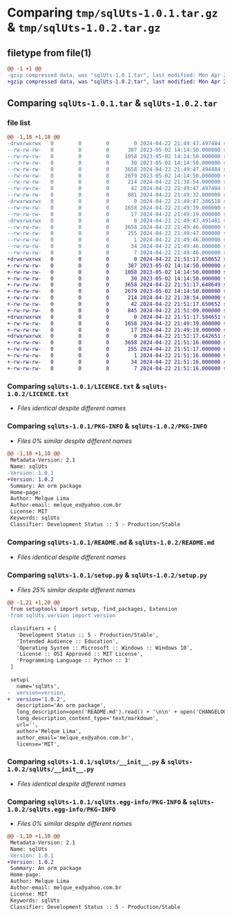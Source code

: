 # Comparing `tmp/sqlUts-1.0.1.tar.gz` & `tmp/sqlUts-1.0.2.tar.gz`

## filetype from file(1)

```diff
@@ -1 +1 @@
-gzip compressed data, was "sqlUts-1.0.1.tar", last modified: Mon Apr 22 21:49:47 2024, max compression
+gzip compressed data, was "sqlUts-1.0.2.tar", last modified: Mon Apr 22 21:51:17 2024, max compression
```

## Comparing `sqlUts-1.0.1.tar` & `sqlUts-1.0.2.tar`

### file list

```diff
@@ -1,18 +1,18 @@
-drwxrwxrwx   0        0        0        0 2024-04-22 21:49:47.497484 sqlUts-1.0.1/
--rw-rw-rw-   0        0        0      387 2023-05-02 14:14:50.000000 sqlUts-1.0.1/CHANGELOG.txt
--rw-rw-rw-   0        0        0     1058 2023-05-02 14:14:50.000000 sqlUts-1.0.1/LICENCE.txt
--rw-rw-rw-   0        0        0       30 2023-05-02 14:14:50.000000 sqlUts-1.0.1/MANIFEST.in
--rw-rw-rw-   0        0        0     3658 2024-04-22 21:49:47.494484 sqlUts-1.0.1/PKG-INFO
--rw-rw-rw-   0        0        0     2679 2023-05-02 14:14:50.000000 sqlUts-1.0.1/README.md
--rw-rw-rw-   0        0        0      214 2024-04-22 21:38:54.000000 sqlUts-1.0.1/commands.txt
--rw-rw-rw-   0        0        0       42 2024-04-22 21:49:47.497484 sqlUts-1.0.1/setup.cfg
--rw-rw-rw-   0        0        0      881 2024-04-22 21:49:32.000000 sqlUts-1.0.1/setup.py
-drwxrwxrwx   0        0        0        0 2024-04-22 21:49:47.386518 sqlUts-1.0.1/sqlUts/
--rw-rw-rw-   0        0        0     1658 2024-04-22 21:49:39.000000 sqlUts-1.0.1/sqlUts/__init__.py
--rw-rw-rw-   0        0        0       17 2024-04-22 21:49:19.000000 sqlUts-1.0.1/sqlUts/version.py
-drwxrwxrwx   0        0        0        0 2024-04-22 21:49:47.491481 sqlUts-1.0.1/sqlUts.egg-info/
--rw-rw-rw-   0        0        0     3658 2024-04-22 21:49:46.000000 sqlUts-1.0.1/sqlUts.egg-info/PKG-INFO
--rw-rw-rw-   0        0        0      255 2024-04-22 21:49:47.000000 sqlUts-1.0.1/sqlUts.egg-info/SOURCES.txt
--rw-rw-rw-   0        0        0        1 2024-04-22 21:49:46.000000 sqlUts-1.0.1/sqlUts.egg-info/dependency_links.txt
--rw-rw-rw-   0        0        0       34 2024-04-22 21:49:46.000000 sqlUts-1.0.1/sqlUts.egg-info/requires.txt
--rw-rw-rw-   0        0        0        7 2024-04-22 21:49:46.000000 sqlUts-1.0.1/sqlUts.egg-info/top_level.txt
+drwxrwxrwx   0        0        0        0 2024-04-22 21:51:17.650652 sqlUts-1.0.2/
+-rw-rw-rw-   0        0        0      387 2023-05-02 14:14:50.000000 sqlUts-1.0.2/CHANGELOG.txt
+-rw-rw-rw-   0        0        0     1058 2023-05-02 14:14:50.000000 sqlUts-1.0.2/LICENCE.txt
+-rw-rw-rw-   0        0        0       30 2023-05-02 14:14:50.000000 sqlUts-1.0.2/MANIFEST.in
+-rw-rw-rw-   0        0        0     3658 2024-04-22 21:51:17.648649 sqlUts-1.0.2/PKG-INFO
+-rw-rw-rw-   0        0        0     2679 2023-05-02 14:14:50.000000 sqlUts-1.0.2/README.md
+-rw-rw-rw-   0        0        0      214 2024-04-22 21:38:54.000000 sqlUts-1.0.2/commands.txt
+-rw-rw-rw-   0        0        0       42 2024-04-22 21:51:17.650652 sqlUts-1.0.2/setup.cfg
+-rw-rw-rw-   0        0        0      845 2024-04-22 21:51:09.000000 sqlUts-1.0.2/setup.py
+drwxrwxrwx   0        0        0        0 2024-04-22 21:51:17.584651 sqlUts-1.0.2/sqlUts/
+-rw-rw-rw-   0        0        0     1658 2024-04-22 21:49:39.000000 sqlUts-1.0.2/sqlUts/__init__.py
+-rw-rw-rw-   0        0        0       17 2024-04-22 21:49:19.000000 sqlUts-1.0.2/sqlUts/version.py
+drwxrwxrwx   0        0        0        0 2024-04-22 21:51:17.642651 sqlUts-1.0.2/sqlUts.egg-info/
+-rw-rw-rw-   0        0        0     3658 2024-04-22 21:51:16.000000 sqlUts-1.0.2/sqlUts.egg-info/PKG-INFO
+-rw-rw-rw-   0        0        0      255 2024-04-22 21:51:17.000000 sqlUts-1.0.2/sqlUts.egg-info/SOURCES.txt
+-rw-rw-rw-   0        0        0        1 2024-04-22 21:51:16.000000 sqlUts-1.0.2/sqlUts.egg-info/dependency_links.txt
+-rw-rw-rw-   0        0        0       34 2024-04-22 21:51:16.000000 sqlUts-1.0.2/sqlUts.egg-info/requires.txt
+-rw-rw-rw-   0        0        0        7 2024-04-22 21:51:16.000000 sqlUts-1.0.2/sqlUts.egg-info/top_level.txt
```

### Comparing `sqlUts-1.0.1/LICENCE.txt` & `sqlUts-1.0.2/LICENCE.txt`

 * *Files identical despite different names*

### Comparing `sqlUts-1.0.1/PKG-INFO` & `sqlUts-1.0.2/PKG-INFO`

 * *Files 0% similar despite different names*

```diff
@@ -1,10 +1,10 @@
 Metadata-Version: 2.1
 Name: sqlUts
-Version: 1.0.1
+Version: 1.0.2
 Summary: An orm package
 Home-page: 
 Author: Melque Lima
 Author-email: melque_ex@yahoo.com.br
 License: MIT
 Keywords: sqlUts
 Classifier: Development Status :: 5 - Production/Stable
```

### Comparing `sqlUts-1.0.1/README.md` & `sqlUts-1.0.2/README.md`

 * *Files identical despite different names*

### Comparing `sqlUts-1.0.1/setup.py` & `sqlUts-1.0.2/setup.py`

 * *Files 25% similar despite different names*

```diff
@@ -1,21 +1,20 @@
 from setuptools import setup, find_packages, Extension
-from sqlUts.version import version
 
 classifiers = [
   'Development Status :: 5 - Production/Stable',
   'Intended Audience :: Education',
   'Operating System :: Microsoft :: Windows :: Windows 10',
   'License :: OSI Approved :: MIT License',
   'Programming Language :: Python :: 3'
 ]
  
 setup(
   name='sqlUts',
-  version=version,
+  version='1.0.2',
   description='An orm package',
   long_description=open('README.md').read() + '\n\n' + open('CHANGELOG.txt').read(),
   long_description_content_type='text/markdown',
   url='',  
   author='Melque Lima',
   author_email='melque_ex@yahoo.com.br',
   license='MIT',
```

### Comparing `sqlUts-1.0.1/sqlUts/__init__.py` & `sqlUts-1.0.2/sqlUts/__init__.py`

 * *Files identical despite different names*

### Comparing `sqlUts-1.0.1/sqlUts.egg-info/PKG-INFO` & `sqlUts-1.0.2/sqlUts.egg-info/PKG-INFO`

 * *Files 0% similar despite different names*

```diff
@@ -1,10 +1,10 @@
 Metadata-Version: 2.1
 Name: sqlUts
-Version: 1.0.1
+Version: 1.0.2
 Summary: An orm package
 Home-page: 
 Author: Melque Lima
 Author-email: melque_ex@yahoo.com.br
 License: MIT
 Keywords: sqlUts
 Classifier: Development Status :: 5 - Production/Stable
```

